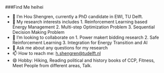 ###Find Me heihei

- 🔭 I’m Hou Shengren, currently a PhD candidate in EWI, TU Delft. 
- 🌱 My research interests includes 1. Reinforcement Learning based Energy Management 2. Multi-step Optimization Problem 3. Sequential Decision Making Problem
- 👯 I’m looking to collaborate on 1. Power makert bidding research 2. Safe Reinforcement Learning 3. Integration for Energy Transition and AI 
- 💬 Ask me about any questions for my research
- 📫 How to reach me: h.shengren@tudelft.nl
- 😄 Hobby: Hiking, Reading political and history books of CCP, Fitness, Meet People from different areas, Talk. 

